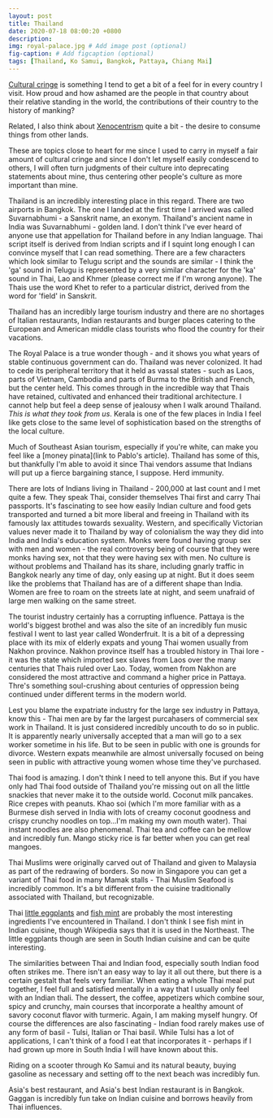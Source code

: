 ```yaml
---
layout: post
title: Thailand
date: 2020-07-18 08:00:20 +0800
description: 
img: royal-palace.jpg # Add image post (optional)
fig-caption: # Add figcaption (optional)
tags: [Thailand, Ko Samui, Bangkok, Pattaya, Chiang Mai]
---
```


[Cultural cringe](https://en.wikipedia.org/wiki/Cultural_cringe) is something I tend to get a bit of a feel for in every country I visit. How proud and how ashamed are the people in that country about their relative standing in the world, the contributions of their country to the history of manking?

Related, I also think about [Xenocentrism](https://en.wikipedia.org/wiki/Xenocentrism) quite a bit - the desire to consume things from other lands.

These are topics close to heart for me since I used to carry in myself a fair amount of cultural cringe and since I don't let myself easily condescend to others, I will often turn judgments of their culture into deprecating statements about mine, thus centering other people's culture as more important than mine.

Thailand is an incredibly interesting place in this regard. There are two airports in Bangkok. The one I landed at the first time I arrived was called Suvarnabhumi - a Sanskrit name, an exonym. Thailand's ancient name in India was Suvarnabhumi - golden land. I don't think I've ever heard of anyone use that appellation for Thailand before in any Indian language. Thai script itself is derived from Indian scripts and if I squint long enough I can convince myself that I can read something. There are a few characters which look similar to Telugu script and the sounds are similar - I think the 'ga' sound in Telugu is represented by a very similar character for the 'ka' sound in Thai, Lao and Khmer (please correct me if I'm wrong anyone). The Thais use the word Khet to refer to a particular district, derived from the word for 'field' in Sanskrit.

Thailand has an incredibly large tourism industry and there are no shortages of Italian restaurants, Indian restaurants and burger places catering to the European and American middle class tourists who flood the country for their vacations.

The Royal Palace is a true wonder though - and it shows you what years of stable continuous government can do. Thailand was never colonized. It had to cede its peripheral territory that it held as vassal states - such as Laos, parts of Vietnam, Cambodia and parts of Burma to the British and French, but the center held. This comes through in the incredible way that Thais have retained, cultivated and enhanced their traditional architecture. I cannot help but feel a deep sense of jealousy when I walk around Thailand. _This is what they took from us_. Kerala is one of the few places in India I feel like gets close to the same level of sophistication based on the strengths of the local culture.

Much of Southeast Asian tourism, especially if you're white, can make you feel like a [money pinata](link to Pablo's article). Thailand has some of this, but thankfully I'm able to avoid it since Thai vendors assume that Indians will put up a fierce bargaining stance, I suppose. Herd immunity.

There are lots of Indians living in Thailand - 200,000 at last count and I met quite a few. They speak Thai, consider themselves Thai first and carry Thai passports. It's fascinating to see how easily Indian culture and food gets transported and turned a bit more liberal and freeing in Thailand with its famously lax attitudes towards sexuality. Western, and specifically Victorian values never made it to Thailand by way of colonialism the way they did into India and India's education system. Monks were found having group sex with men and women - the real controversy being of course that they were monks having sex, not that they were having sex with men. No culture is without problems and Thailand has its share, including gnarly traffic in Bangkok nearly any time of day, only easing up at night. But it does seem like the problems that Thailand has are of a different shape than India. Women are free to roam on the streets late at night, and seem unafraid of large men walking on the same street.

The tourist industry certainly has a corrupting influence. Pattaya is the world's biggest brothel and was also the site of an incredibly fun music festival I went to last year called Wonderfruit. It is a bit of a depressing place with its mix of elderly expats and young Thai women usually from Nakhon province. Nakhon province itself has a troubled history in Thai lore - it was the state which imported sex slaves from Laos over the many centuries that Thais ruled over Lao. Today, women from Nakhon are considered the most attractive and command a higher price in Pattaya. Thre's something soul-crushing about centuries of oppression being continued under different terms in the modern world.

Lest you blame the expatriate industry for the large sex industry in Pattaya, know this - Thai men are by far the largest purcahasers of commercial sex work in Thailand. It is just considered incredibly uncouth to do so in public. It is apparently nearly universally accepted that a man will go to a sex worker sometime in his life. But to be seen in public with one is grounds for divorce. Western expats meanwhile are almost universally focused on being seen in public with attractive young women whose time they've purchased.

Thai food is amazing. I don't think I need to tell anyone this. But if you have only had Thai food outside of Thailand you're missing out on all the little snackies that never make it to the outside world. Coconut milk pancakes. Rice crepes with peanuts. Khao soi (which I'm more familiar with as a Burmese dish served in India with lots of creamy coconut goodness and crispy crunchy noodles on top...I'm making my own mouth water). Thai instant noodles are also phenomenal. Thai tea and coffee can be mellow and incredibly fun. Mango sticky rice is far better when you can get real mangoes.

Thai Muslims were originally carved out of Thailand and given to Malaysia as part of the redrawing of borders. So now in Singapore you can get a variant of Thai food in many Mamak stalls - Thai Muslim Seafood is incredibly common. It's a bit different from the cuisine traditionally associated with Thailand, but recognizable.

Thai [little eggplants](https://en.wikipedia.org/wiki/Solanum_torvum) and [fish mint](https://en.wikipedia.org/wiki/Houttuynia_cordata) are probably the most interesting ingredients I've encountered in Thailand. I don't think I see fish mint in Indian cuisine, though Wikipedia says that it is used in the Northeast. The little eggplants though are seen in South Indian cuisine and can be quite interesting.

The similarities between Thai and Indian food, especially south Indian food often strikes me. There isn't an easy way to lay it all out there, but there is a certain gestalt that feels very familiar. When eating a whole Thai meal put together, I feel full and satisfied mentally in a way that I usually only feel with an Indian thali. The dessert, the coffee, appetizers which combine sour, spicy and crunchy, main courses that incorporate a healthy amount of savory coconut flavor with turmeric. Again, I am making myself hungry. Of course the differences are also fascinating - Indian food rarely makes use of any form of basil - Tulsi, Italian or Thai basil. While Tulsi has a lot of applications, I can't think of a food I eat that incorporates it - perhaps if I had grown up more in South India I will have known about this.

Riding on a scooter through Ko Samui and its natural beauty, buying gasoline as necessary and setting off to the next beach was incredibly fun.

Asia's best restaurant, and Asia's best Indian restaurant is in Bangkok. Gaggan is incredibly fun take on Indian cuisine and borrows heavily from Thai influences.
